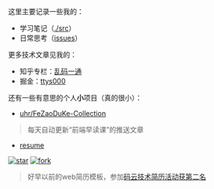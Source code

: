 这里主要记录一些我的：
- 学习笔记（[./src](https://github.com/uhr/blog/tree/master/src)）
- 日常思考（[issues](https://github.com/uhr/blog/issues)）️

更多技术文章见我的：
- 知乎专栏：[乱码一通](https://zhuanlan.zhihu.com/ttys000)
- 掘金：[ttys000](https://juejin.im/user/5812d967bf22ec006880d091/posts)

还有一些有意思的个人**小**项目（真的很小）：
- [uhr/FeZaoDuKe-Collection](https://github.com/uhr/FeZaoDuKe-Collection)
> 每天自动更新“前端早读课”的推送文章
- [resume](https://gitee.com/itsay/resume) 

[![star](https://gitee.com/itsay/resume/badge/star.svg?theme=white)](https://gitee.com/itsay/resume/stargazers)    [![fork](https://gitee.com/itsay/resume/badge/fork.svg?theme=white)](https://gitee.com/itsay/resume/members)
> 好早以前的web简历模板，参加[码云技术简历活动获第二名](https://gitee.com/cool-resume)
